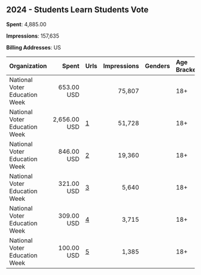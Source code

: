 ## 2024 - Students Learn Students Vote 
**Spent**: 4,885.00

**Impressions**: 157,635

**Billing Addresses**: US

|Organization|Spent|Urls|Impressions|Genders|Age Brackets|Country Codes|
|:---|---:|:---|---:|:---|:---|:---|
|National Voter Education Week|653.00 USD||75,807||18+|united states|
|National Voter Education Week|2,656.00 USD|[1](https://www.snap.com/political-ads/asset/a05d3a06e41734b4c6279e329c5dc76587a591b6f2508215bb1790295e3e0225?mediaType=mp4)|51,728||18+|united states|
|National Voter Education Week|846.00 USD|[2](https://www.snap.com/political-ads/asset/4d7a79a5a56655f1f290f5f2814ec0c9e2ce86014b8de790dac54d492f997553?mediaType=mp4)|19,360||18+|united states|
|National Voter Education Week|321.00 USD|[3](https://www.snap.com/political-ads/asset/e56cd9013212a47b634955c64a28d45e199df2743f2f985bfc717ca181b5fbf0?mediaType=mp4)|5,640||18+|united states|
|National Voter Education Week|309.00 USD|[4](https://www.snap.com/political-ads/asset/849fe9da11375be24be3554e5d66e27a8d377732abfbbdc65b740a32fba310a0?mediaType=mp4)|3,715||18+|united states|
|National Voter Education Week|100.00 USD|[5](https://www.snap.com/political-ads/asset/4d7a79a5a56655f1f290f5f2814ec0c9e2ce86014b8de790dac54d492f997553?mediaType=mp4)|1,385||18+|united states|
